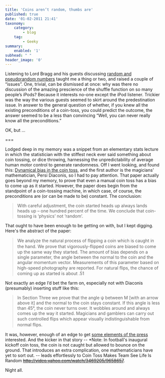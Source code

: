 ```yaml
---
title: 'Coins aren’t random, thumbs are'
published: true
date: '01-02-2011 21:41'
taxonomy:
    category:
        - blog
    tag:
        - Geeky
summary:
    enabled: '1'
subhead: " "
header_image: '0'
---
```


Listening to Lord Bragg and his guests discussing [random and pseudorandom numbers](https://www.bbc.co.uk/programmes/b00x9xjb) taught me a thing or two, and raised a couple of “issues”. One, trivial, can be dismissed at once: why was there no discussion of the amazing prescience of the shuffle function on so many people’s iPods? Because it interests no-one except the iPod listener. Trickier was the way the various guests seemed to skirt around the predestination issue. In answer to the general question of whether, if you knew all the existing preconditions of a coin-toss, you could predict the outcome, the answer seemed to be a less than convincing “Well, you can never really know all the preconditions.”

OK, but ...

===

Lodged deep in my memory was a snippet from an elementary stats lecture in which the statistician with the stiffest neck ever said something about coin tossing, or dice throwing, harnessing the unpredictability of average human motor control to generate randomness. Off I went looking, and found this: [Dynamical bias in the coin toss](https://www.stat.berkeley.edu/users/aldous/157/Papers/diaconis_coinbias.pdf), and the first author is the magicians’ mathematician, Persi Diaconis, so I had to pay attention. That paper actually goes beyond my memory, to prove that even a manual coin toss has a bias to come up as it started. However, the paper does begin from the standpoint of a coin-tossing machine, in which case, of course, the preconditions are (or can be made to be) constant. The conclusion:

> With careful adjustment, the coin started heads up always lands heads up – one hundred percent of the time. We conclude that coin-tossing is ‘physics’ not ‘random’.

That ought to have been enough to be getting on with, but I kept digging. Here's the abstract of the paper:

> We analyze the natural process of ﬂipping a coin which is caught in the hand. We prove that vigorously-ﬂipped coins are biased to come up the same way they started. The amount of bias depends on a single parameter, the angle between the normal to the coin and the angular momentum vector. Measurements of this parameter based on high-speed photography are reported. For natural ﬂips, the chance of coming up as started is about .51

Not exactly an edge I’d bet the farm on, especially not with Diaconis (presumably) inserting stuff like this:

> In Section Three we prove that the angle ψ between M [with an arrow above it] and the normal to the coin stays constant. If this angle is less than 45°, the coin never turns over. It wobbles around and always comes up the way it started. Magicians and gamblers can carry out such controlled ﬂips which appear visually indistinguishable from normal ﬂips.

It was, however, enough of an edge to get [some elements of the press](https://www.npr.org/templates/story/story.php?storyId=1697475) interested. And the kicker in that story -- *Note: In football's inaugural kickoff coin toss, the coin is not caught but allowed to bounce on the ground. That introduces an extra complication, one mathematicians have yet to sort out. -- leads effortlessly to Coin Toss Makes Team See Life Is Random ~~http://video.yahoo.com/watch/3469205/9658657~~.

Night all.
